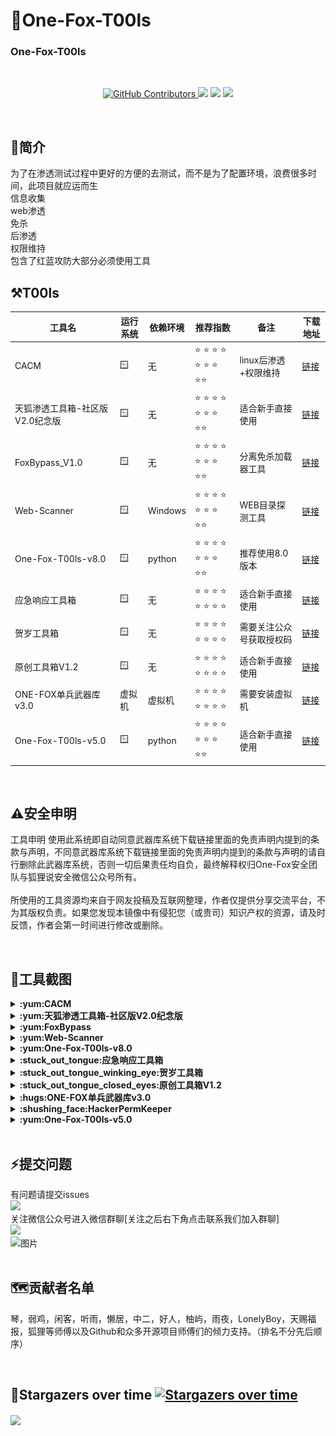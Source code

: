 # :fox_face:One-Fox-T00ls

###  One-Fox-T00ls

<br/>
  <p align="center">
    <a href="https://www.one-fox.cn/">
      <img alt="GitHub Contributors" src="https://img.shields.io/badge/%E5%AE%89%E5%85%A8%E5%9B%A2%E9%98%9F-One--fox-pink" />
    </a>
    <img src="https://img.shields.io/badge/%E5%BE%AE%E4%BF%A1%E5%85%AC%E4%BC%97%E5%8F%B7-%E7%8B%90%E7%8B%B8%E8%AF%B4%E5%AE%89%E5%85%A8-green">
    <img src="https://badgen.net/github/stars/One-Fox-Security-Team/One-Fox-T00ls/?icon=github&color=black">
    <a href="https://github.com/One-Fox-Security-Team/One-Fox-T00ls/issues"><img src="https://badgen.net/github/issues/One-Fox-Security-Team/One-Fox-T00ls"></a>
</p>
<br/>

## :triangular_flag_on_post:简介
为了在渗透测试过程中更好的方便的去测试，而不是为了配置环境，浪费很多时间，此项目就应运而生
<br/>信息收集
<br/>web渗透
<br/>免杀
<br/>后渗透
<br/>权限维持
<br/>包含了红蓝攻防大部分必须使用工具


## :hammer_and_pick:T00ls
| 工具名             | 运行系统      | 依赖环境 | 推荐指数                                                     | 备注                     | 下载地址                                                     |
| ------------------ | ------------- | -------- | ------------------------------------------------------------ | ------------------------ | ------------------------------------------------------------ |
| CACM | :window:	 | 无 | :star: :star: :star: :star: :star: :star: :star: :star::star:|   linux后渗透+权限维持   | <a href="https://github.com/RuoJi6/CACM">链接</a> |
| 天狐渗透工具箱-社区版V2.0纪念版 | :window:	 | 无 | :star: :star: :star: :star: :star: :star: :star: :star::star:|   适合新手直接使用    | <a href="https://pan.baidu.com/s/1BiLFnoOV4c2fJMpwsOGCcA?pwd=ofox">链接</a> |
| FoxBypass_V1.0 | :window:	 | 无 | :star: :star: :star: :star: :star: :star: :star: :star::star:|   分离免杀加载器工具   | <a href="https://pan.quark.cn/s/6b625a91b80b">链接</a> |
| Web-Scanner | :window:	       | Windows   | :star: :star: :star: :star: :star: :star: :star: :star::star: | WEB目录探测工具         |<a href="https://pan.quark.cn/s/c31b0b332cd6">链接</a>  |
| One-Fox-T00ls-v8.0 | :window:	       | python   | :star: :star: :star: :star: :star: :star: :star: :star::star: | 推荐使用8.0版本         |<a href="https://mp.weixin.qq.com/s/vvx9b9J9rv4KBah0t30xKA">链接</a>  |
| 应急响应工具箱     | :window:	       | 无       | :star: :star: :star: :star: :star: :star: :star: :star:      | 适合新手直接使用         | <a href="https://pan.baidu.com/s/1aLe78CmKu61-f7H5lZgdBg?pwd=ofox">链接</a> |
| 贺岁工具箱         | :window:	       | 无       | :star: :star: :star: :star: :star: :star: :star: :star:      | 需要关注公众号获取授权码 | <a href="https://pan.baidu.com/s/1HsHU-JuEfIs--7ZuYLYFmw?pwd=ofox">链接</a> |
| 原创工具箱V1.2     | :window:	       | 无       | :star: :star: :star: :star: :star: :star: :star: :star:      | 适合新手直接使用         | <a href="https://pan.baidu.com/s/1z26Wyki0ZNEwp2YN-Flk8Q?pwd=ofox">链接</a> |
| ONE-FOX单兵武器库v3.0  | 虚拟机        | 虚拟机   | :star: :star: :star: :star: :star: :star: :star: :star:      | 需要安装虚拟机           | <a href="https://pan.baidu.com/s/1D4jOaQHM7LUfFgrso5IhKA?pwd=ofox">链接</a> |
| One-Fox-T00ls-v5.0 | :window:	 | python | :star: :star: :star: :star: :star: :star: :star: :star::star:| 适合新手直接使用     | <a href="https://pan.baidu.com/s/1ZKuGpSqH2kL57Er84gouaw?pwd=ofox">链接</a> |


<br/>

## :warning:安全申明
工具申明
使用此系统即自动同意武器库系统下载链接里面的免责声明内提到的条款与声明，不同意武器库系统下载链接里面的免责声明内提到的条款与声明的请自行删除此武器库系统，否则一切后果责任均自负，最终解释权归One-Fox安全团队与狐狸说安全微信公众号所有。
<br/><br/>
所使用的工具资源均来自于网友投稿及互联网整理，作者仅提供分享交流平台，不为其版权负责。如果您发现本镜像中有侵犯您（或贵司）知识产权的资源，请及时反馈，作者会第一时间进行修改或删除。

<br/>


## :rocket:工具截图
<details>
<summary><b>:yum:CACM</b></summary>

```
CACM
```
<img width="2110" height="1392" alt="image" src="https://github.com/user-attachments/assets/305cf1b3-6b43-40cc-b713-a756affc8039" />



</details>

<details>
<summary><b>:yum:天狐渗透工具箱-社区版V2.0纪念版</b></summary>

```
天狐渗透工具箱-社区版V2.0纪念版
```
![image](https://github.com/user-attachments/assets/305ee51c-2b1c-4882-bec3-23f3023fcc44)


</details>

<details>
<summary><b>:yum:FoxBypass</b></summary>

```
FoxBypass
```
![图片](https://github.com/user-attachments/assets/b3cff3ce-054c-4d34-9cb1-7cb777d80056)
![图片](https://github.com/user-attachments/assets/669f988e-9ab1-4ef9-8245-81577b10db33)
![图片](https://github.com/user-attachments/assets/bfbf1915-7c72-4298-bf65-718d9d495e78)



</details>


<details>
<summary><b>:yum:Web-Scanner</b></summary>

```
Web-Scanner
```
![c1d3273ffa1370c131ab8f538c2f835](93D8DBF5-7D89-415F-8EC9-0FA067ED94A9.png)


</details>


<details>
<summary><b>:yum:One-Fox-T00ls-v8.0</b></summary>

```
One-Fox-T00ls-v8.0 
```
![c1d3273ffa1370c131ab8f538c2f835](https://github.com/user-attachments/assets/aab63fec-1b18-4c6d-ad03-ae55c55dc8b1)

<img width="1016" alt="aebc310159758d672e7fe63d8090189" src="https://github.com/user-attachments/assets/2abd9b17-8538-4577-99c0-4b7668bbad40">
</details>

<details>
<summary><b>:stuck_out_tongue:应急响应工具箱</b></summary>

```
应急响应工具箱
```
![图片](https://github.com/One-Fox-Security-Team/One-Fox-T00ls/assets/141384004/da5d8c09-b99d-488a-8b93-802a3d2b73ce)
</details>

<details>
<summary><b>:stuck_out_tongue_winking_eye:贺岁工具箱</b></summary>

```
贺岁工具箱
```
![图片](https://github.com/One-Fox-Security-Team/One-Fox-T00ls/assets/141384004/e4da0e4b-1299-41e7-aadc-21daedaa6e3b)
</details>

<details>
<summary><b>:stuck_out_tongue_closed_eyes:原创工具箱V1.2</b></summary>

```
原创工具箱V1.2
```
![图片](https://github.com/One-Fox-Security-Team/One-Fox-T00ls/assets/141384004/e0b79776-1079-4051-9bec-6bff878ffd96)
</details>


<details>
<summary><b>:hugs:ONE-FOX单兵武器库v3.0</b></summary>

```
ONE-FOX单兵武器库
```
![图片](https://github.com/One-Fox-Security-Team/One-Fox-T00ls/assets/141384004/aad883dd-b97c-429e-a56d-1763753106ff)
</details>

<details>
<summary><b>:shushing_face:HackerPermKeeper</b></summary>

```
HackerPermKeeper
```
![图片](https://github.com/One-Fox-Security-Team/One-Fox-T00ls/assets/141384004/81690435-17a7-437e-9e16-3bdf866199a8)
</details>

<details>
<summary><b>:yum:One-Fox-T00ls-v5.0</b></summary>

```
One-Fox-T00ls-v5.0
```
![图片](https://github.com/One-Fox-Security-Team/One-Fox-T00ls/assets/141384004/6b1799fd-268a-465e-991b-c2ec8f2532c7)
</details>

<br/>

## :zap:提交问题
有问题请提交issues<br/>
<a href="https://github.com/One-Fox-Security-Team/One-Fox-T00ls/issues"><img src="https://badgen.net/github/issues/One-Fox-Security-Team/One-Fox-T00ls"></a>
<br/>
关注微信公众号进入微信群聊[关注之后右下角点击联系我们加入群聊]
<br/><img src="https://img.shields.io/badge/微信公众号-狐狸说安全-green">
<br/>
![图片](https://github.com/One-Fox-Security-Team/One-Fox-T00ls/assets/141384004/19584221-8104-4fa6-bea7-fb8c39071a91)
<br/><br/>

## :world_map:贡献者名单
琴，弱鸡，闲客，听雨，懒居，中二，好人，柚屿，雨夜，LonelyBoy，天赐福报，狐狸等师傅以及Github和众多开源项目师傅们的倾力支持。（排名不分先后顺序）

<br/>

## :star2:Stargazers over time [![Stargazers over time](https://starchart.cc/One-Fox-Security-Team/One-Fox-T00ls.svg)](https://starchart.cc/One-Fox-Security-Team/One-Fox-T00ls)

<a href="https://github.com/One-Fox-Security-Team">
  <img height=150 align="center" src="https://github-readme-stats.vercel.app/api?username=One-Fox-Security-Team"/>
</a>


